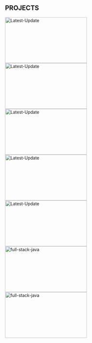 

## PROJECTS
  <a href="https://imageconverterrd.vercel.app/"><img alt="Latest-Update"  width="270px" height="150px"  src="https://github.com/user-attachments/assets/a011bd25-e4be-4fb4-8d85-398596ebbd1c" /></a>
  <a href="https://gradientcolorpicker.vercel.app/"><img alt="Latest-Update"  width="270px" height="150px"   src="https://github.com/user-attachments/assets/54ba328e-ce5c-4d6e-bdb9-08c679b5458a" /></a>
  <a href="https://democodestores.vercel.app/"><img alt="Latest-Update"  width="270px" height="150px"    src="https://github.com/user-attachments/assets/3ee3927a-49d2-4096-9a71-a2a29f1b44cd" /></a>
  <a href="https://onlinecalls.vercel.app/"><img alt="Latest-Update" width="270px" height="150px"   src="https://github.com/user-attachments/assets/514c7369-a6e2-4924-a22c-8aa56786c7c9" /></a>
  <a href="https://csstests.vercel.app/"><img alt="Latest-Update" width="270px" height="150px" src="https://github.com/user-attachments/assets/39d2f259-0000-455c-8e61-3a356ad79222" /></a>
  <a href="https://gsaptests.vercel.app/"><img alt="full-stack-java" width="270px" height="150px"  src="https://github.com/user-attachments/assets/9d929be5-bf23-49d6-afd0-b9ffc3353ee5"/></a> 
  <a href="https://periodictablerd.vercel.app/"><img alt="full-stack-java" width="270px" height="150px"  src="https://github.com/user-attachments/assets/076b668c-c46b-404b-a527-f3e4406cabe4"/></a> 

